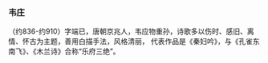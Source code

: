 ### 韦庄
（约836-约910）字端已，唐朝京兆人，韦应物重孙，诗歌多以伤时、感旧、离情、怀古为主题，善用白描手法，风格清丽，
代表作品是《秦妇吟》，与《孔雀东南飞》、《木兰诗》合称“乐府三绝”。